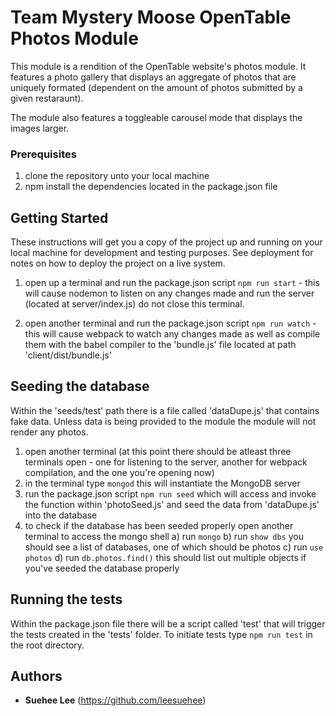 # Team Mystery Moose OpenTable Photos Module

This module is a rendition of the OpenTable website's photos module.  It features a photo gallery that displays an aggregate of photos that are uniquely formated (dependent on the amount of photos submitted by a given restaraunt).

The module also features a toggleable carousel mode that displays the images larger. 


### Prerequisites
1. clone the repository unto your local machine
2. npm install the dependencies located in the package.json file

## Getting Started

These instructions will get you a copy of the project up and running on your local machine for development and testing purposes. See deployment for notes on how to deploy the project on a live system.

1. open up a terminal and run the package.json script `npm run start` - this will cause nodemon to listen on any changes made and run the server (located at server/index.js) do not close this terminal.

2. open another terminal and run the package.json script `npm run watch` - this will cause webpack to watch any changes made as well as compile them with the babel compiler to the 'bundle.js' file located at path 'client/dist/bundle.js' 

## Seeding the database 
Within the 'seeds/test' path there is a file called 'dataDupe.js' that contains fake data. Unless data is being provided to the module the module  will not render any photos. 

1. open another terminal (at this point there should be atleast three terminals open - one for listening to the server, another for webpack compilation, and the one you're opening now)
2. in the terminal type `mongod` this will instantiate the MongoDB server
3. run the package.json script `npm run seed` which will access and invoke the function within 'photoSeed.js' and seed the data from 'dataDupe.js' into the database
4. to check if the database has been seeded properly open another terminal to access the mongo shell 
  a) run `mongo` 
  b) run `show dbs` you should see a list of databases, one of which should be photos
  c) run `use photos`
  d) run `db.photos.find()` this should list out multiple objects if you've seeded the database properly

## Running the tests

Within the package.json file there will be a script called 'test' that will trigger the tests created in the 'tests' folder.  To initiate tests type `npm run test` in the root directory.

## Authors

* **Suehee Lee** (https://github.com/leesuehee)
